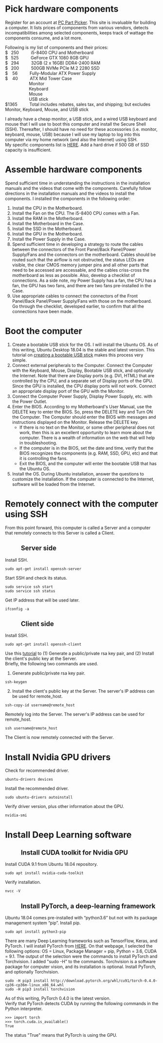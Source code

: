 <!-- vim-markdown-toc GFM -->


<!-- vim-markdown-toc -->
# Pick hardware components
Register for an account at <a href="https://pcpartpicker.com" target="_blank">PC Part Picker</a>. This site is invaluable for building a computer. It lists prices of components from various vendors, detects incompatibilities among selected components, keeps track of wattage the components consume, and a lot more.  

Following is my list of components and their prices:   
$ &thinsp; 250 &emsp; &emsp; i5-8400 CPU and Motherboard   
$ &thinsp; 525 &emsp; &emsp; GeForce GTX 1080 8GB GPU   
$ &thinsp; 294 &emsp; &emsp; 32GB (2 x 16GB) DDR4-2400 RAM   
$ &thinsp; 200 &emsp; &emsp; 500GB NVMe PCIe M.2 2280 SSD   
$ &ensp; 56 &emsp; &emsp; Fully-Modular ATX Power Supply   
$ &ensp; 40 &emsp; &emsp; ATX Mid Tower Case   
&emsp; &emsp; &emsp;  &emsp; &thinsp;  Monitor   
&emsp; &emsp; &emsp;  &emsp; &thinsp;  Keyboard   
&emsp; &emsp; &emsp;  &emsp; &thinsp;  Mouse   
&emsp; &emsp; &emsp;  &emsp; &thinsp;  USB stick   
$1365 &emsp; &emsp; Total includes rebates, sales tax, and shipping; but excludes Monitor, Keyboard, Mouse, and USB stick  

I already have a cheap monitor, a USB stick, and a wired USB keyboard and mouse that I will use to boot this computer and install the Secure Shell (SSH). Thereafter, I should have no need for these accessories (i.e. monitor, keyboard, mouse, USB) because I will use my laptop to log into this computer via my home network (and also the Internet) using SSH.   
My specific components list is <a href="https://pcpartpicker.com/user/vink9482/saved/M6WxYJ" target="_blank">HERE</a>. Add a hard drive if 500 GB of SSD capacity is insufficient.
# Assemble hardware components
Spend sufficient time in understanding the instructions in the installation manuals and the videos that come with the components. Carefully follow directions in the installation manuals and the videos to install the components. I installed the components in the following order:   
1. Install the CPU in the Motherboard.
1. Install the Fan on the CPU. The i5-8400 CPU comes with a Fan.
1. Install the RAM in the Motherboard.
1. Install the Motherboard in the Case. 
1. Install the SSD in the Motherboard.
1. Install the GPU in the Motherboard.
1. Install the Power Supply in the Case.
1. Spend sufficient time in developing a strategy to route the cables between the connectors of the Front Panel/Back Panel/Power Supply/Fans and the connectors on the motherboard. Cables should be routed such that the airflow is not obstructed, the status LEDs are visible, the clear CMOS memory jumper pins and all other parts that need to be accessed are accessable, and the cables criss-cross the motherboard as less as possible. Also, develop a checklist of connections. As a side note, my Power Supply has a fan, the CPU has a fan, the GPU has two fans, and there are two fans pre-installed in the Case.
1. Use appropriate cables to connect the connectors of the Front Panel/Back Panel/Power Supply/Fans with those on the motherboard. Go through the checklist, developed earlier, to confirm that all the connections have been made.
# Boot the computer 
1. Create a bootable USB stick for the OS. I will install the Ubuntu OS. As of this writing, Ubuntu Desktop 18.04 is the stable and latest version. This tutorial on <a href="https://tutorials.ubuntu.com/tutorial/tutorial-create-a-usb-stick-on-ubuntu#0" target="_blank">creating a bootable USB stick</a> makes this process very simple.
1. Connect external peripherals to the Computer. Connect the Computer with the Keyboard, Mouse, Display, Bootable USB stick, and optionally the Internet. Note that there are Display ports (e.g. DVI, HTML) that are controlled by the CPU, and a separate set of Display ports of the GPU. Since the GPU is installed, the CPU display ports will not work. Connect an appropriate display port of the GPU with the Monitor.
1. Connect the Computer Power Supply, Display Power Supply, etc. with the Power Outlet.
1. Enter the BIOS. According to my Motherboard's User Manual, use the DELETE key to enter the BIOS. So, press the DELETE key and Turn ON the Computer. The Computer should enter the BIOS with messages and instructions displayed on the Monitor. Release the DELETE key. 
   * If there is no text on the Monitor, or some other peripheral does not work, then this is an excellent opportunity to learn more about the computer. There is a wealth of information on the web that will help in troubleshooting.
   * If the computer is in the BIOS, set the date and time, verify that the BIOS recognizes the components (e.g. RAM, SSD, GPU, etc) and that it is controlling the fans.  
   * Exit the BIOS, and the computer will enter the bootable USB that has the Ubuntu OS.
1. Install the OS. During Ubuntu installation, answer the questions to customize the installation. If the computer is connected to the Internet, software will be loaded from the Internet.
# Remotely connect with the computer using SSH
From this point forward, this computer is called a Server and a computer that remotely connects to this Server is called a Client.
## &emsp; &emsp; Server side
Install SSH.
```
sudo apt-get install openssh-server
```
Start SSH and check its status.
```
sudo service ssh start
sudo service ssh status
```
Get IP address that will be used later.
```
ifconfig -a
```
## &emsp; &emsp; Client side
Install SSH.
```
sudo apt-get install openssh-client
```
Use this <a href="https://www.digitalocean.com/community/tutorials/how-to-set-up-ssh-keys-on-ubuntu-1804" target="_blank">tutorial</a> to (1) Generate a public/private rsa key pair, and (2) Install the client's public key at the Server.   
Briefly, the following two commands are used.  
1. Generate public/private rsa key pair.
```
ssh-keygen
```
2. Install the client's public key at the Server. The server's IP address can be used for remote_host.
```
ssh-copy-id username@remote_host
```
Remotely log into the Server. The server's IP address can be used for remote_host.
```
ssh username@remote_host
```
The Client is now remotely connected with the Server. 
# Install Nvidia GPU drivers
Check for recommended driver.
```
ubuntu-drivers devices
```
Install the recommended driver.
```
sudo ubuntu-drivers autoinstall
```
Verify driver version, plus other information about the GPU.
```
nvidia-smi
```
# Install Deep Learning software
## &emsp; &emsp; Install CUDA toolkit for Nvidia GPU
Install CUDA 9.1 from Ubuntu 18.04 repository.
```
sudo apt install nvidia-cuda-toolkit
```
Verify installation.
```
nvcc -V
```
## &emsp; &emsp; Install PyTorch, a deep-learning framework

Ubuntu 18.04 comes pre-installed with “python3.6” but not with its package management system “pip”.
Install pip.
```
sudo apt install python3-pip
```
There are many Deep Learning frameworks such as TensorFlow, Keras, and PyTorch. I will install PyTorch from <a href="https://pytorch.org/" target="_blank">HERE</a>. On that webpage, I selected the following options: OS = Linux, Package Manager = pip, Python = 3.6, CUDA = 9.1. The output of the selection were the commands to install PyTorch and Torchvision. I added "sudo -H" to the commands. Torchvision is a software package for computer vision, and its installation is optional. Install PyTorch, and optionally Torchvision.
```
sudo -H pip3 install http://download.pytorch.org/whl/cu91/torch-0.4.0-cp36-cp36m-linux_x86_64.whl 
sudo -H pip3 install torchvision
```
As of this writing, PyTorch 0.4.0 is the latest version.  
Verify that PyTorch detects CUDA by running the following commands in the Python interpreter.
 ```
>>> import torch
>>> torch.cuda.is_available()
True
 ```
The status "True" means that PyTorch is using the GPU.
